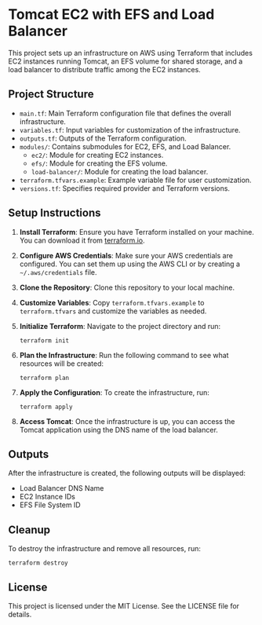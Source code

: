 # Tomcat EC2 with EFS and Load Balancer

This project sets up an infrastructure on AWS using Terraform that includes EC2 instances running Tomcat, an EFS volume for shared storage, and a load balancer to distribute traffic among the EC2 instances.

## Project Structure

- `main.tf`: Main Terraform configuration file that defines the overall infrastructure.
- `variables.tf`: Input variables for customization of the infrastructure.
- `outputs.tf`: Outputs of the Terraform configuration.
- `modules/`: Contains submodules for EC2, EFS, and Load Balancer.
  - `ec2/`: Module for creating EC2 instances.
  - `efs/`: Module for creating the EFS volume.
  - `load-balancer/`: Module for creating the load balancer.
- `terraform.tfvars.example`: Example variable file for user customization.
- `versions.tf`: Specifies required provider and Terraform versions.

## Setup Instructions

1. **Install Terraform**: Ensure you have Terraform installed on your machine. You can download it from [terraform.io](https://www.terraform.io/downloads.html).

2. **Configure AWS Credentials**: Make sure your AWS credentials are configured. You can set them up using the AWS CLI or by creating a `~/.aws/credentials` file.

3. **Clone the Repository**: Clone this repository to your local machine.

4. **Customize Variables**: Copy `terraform.tfvars.example` to `terraform.tfvars` and customize the variables as needed.

5. **Initialize Terraform**: Navigate to the project directory and run:
   ```
   terraform init
   ```

6. **Plan the Infrastructure**: Run the following command to see what resources will be created:
   ```
   terraform plan
   ```

7. **Apply the Configuration**: To create the infrastructure, run:
   ```
   terraform apply
   ```

8. **Access Tomcat**: Once the infrastructure is up, you can access the Tomcat application using the DNS name of the load balancer.

## Outputs

After the infrastructure is created, the following outputs will be displayed:
- Load Balancer DNS Name
- EC2 Instance IDs
- EFS File System ID

## Cleanup

To destroy the infrastructure and remove all resources, run:
```
terraform destroy
```

## License

This project is licensed under the MIT License. See the LICENSE file for details.